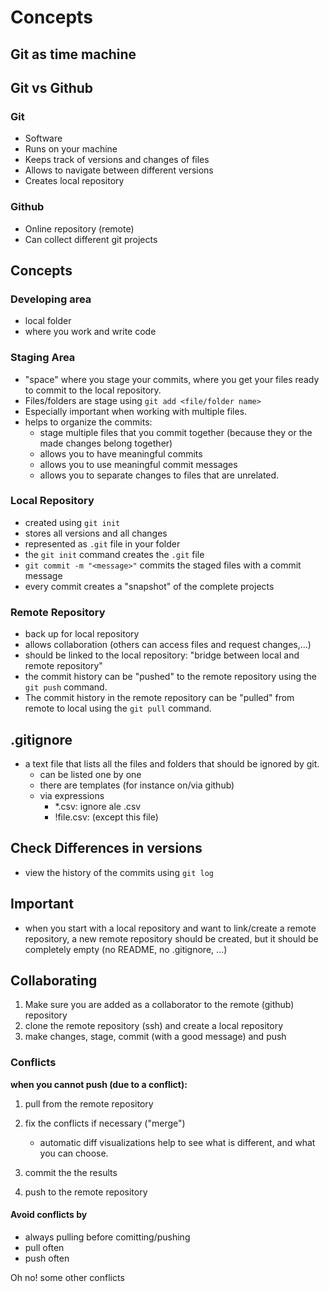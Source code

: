 # Concepts

## Git as time machine

## Git vs Github

### Git

- Software
- Runs on your machine
- Keeps track of versions and changes of files
- Allows to navigate between different versions
- Creates local repository

### Github

- Online repository (remote)
- Can collect different git projects


## Concepts

### Developing area

- local folder
- where you work and write code



### Staging Area

- "space" where you stage your commits, where you get your files ready 
  to commit to the local repository.
- Files/folders are stage using `git add <file/folder name>`
- Especially important when working with multiple files.
- helps to organize the commits: 
   - stage multiple files that you commit together (because they or the made changes belong together)
   - allows you to have meaningful commits
   - allows you to use meaningful commit messages
   - allows you to separate changes to files that are unrelated.


### Local Repository

- created using `git init`
- stores all versions and all changes
- represented as `.git` file in your folder
- the `git init` command creates the `.git` file
- `git commit -m "<message>"` commits the staged files with a commit message
- every commit creates a "snapshot" of the complete projects


### Remote Repository

- back up for local repository
- allows collaboration (others can access files and request changes,...)
- should be linked to the local repository: "bridge between local and remote repository"
- the commit history can be "pushed" to the remote repository using the `git push` command.
- The commit history in the remote repository can be "pulled" from remote to local using the `git pull` command.


## .gitignore

- a text file that lists all the files and folders that should be ignored by git.
   - can be listed one by one
   - there are templates (for instance on/via github)
   - via expressions
       - *.csv: ignore ale .csv
       - !file.csv: (except this file)



## Check Differences in versions

- view the history of the commits using `git log`



## Important

- when you start with a local repository and want to link/create a remote 
  repository, a new remote repository should be created, but it should be 
  completely empty (no README, no .gitignore, ...)


## Collaborating

1. Make sure you are added as a collaborator to the remote (github) repository
2. clone the remote repository (ssh) and create a local repository
3. make changes, stage, commit (with a good message) and push


### Conflicts

**when you cannot push (due to a conflict):**

1. pull from the remote repository
2. fix the conflicts if necessary ("merge")
    - automatic diff visualizations help to see what is different, and what you can choose.

3. commit the the results
4. push to the remote repository




#### Avoid conflicts by

- always pulling before comitting/pushing
- pull often
- push often

Oh no!
some other conflicts
